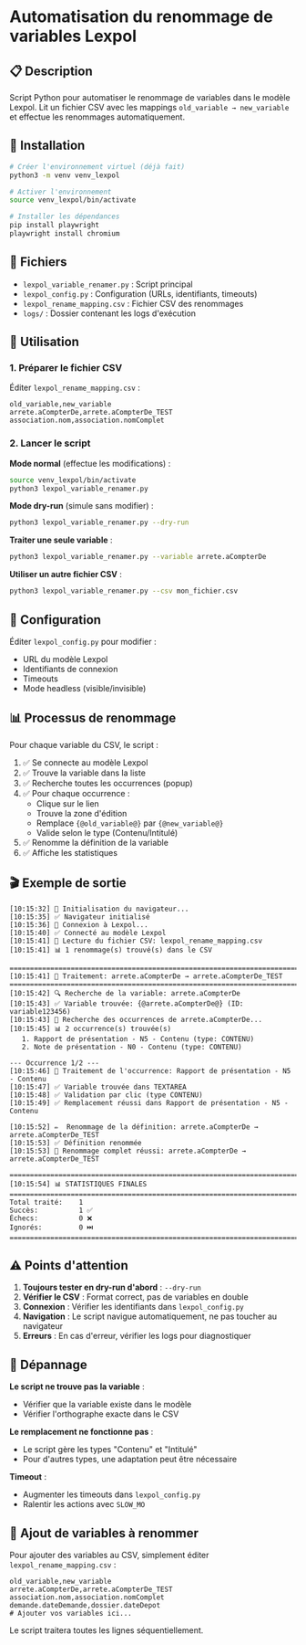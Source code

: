 # Automatisation du renommage de variables Lexpol

## 📋 Description

Script Python pour automatiser le renommage de variables dans le modèle Lexpol.
Lit un fichier CSV avec les mappings `old_variable → new_variable` et effectue les renommages automatiquement.

## 🚀 Installation

```bash
# Créer l'environnement virtuel (déjà fait)
python3 -m venv venv_lexpol

# Activer l'environnement
source venv_lexpol/bin/activate

# Installer les dépendances
pip install playwright
playwright install chromium
```

## 📁 Fichiers

- `lexpol_variable_renamer.py` : Script principal
- `lexpol_config.py` : Configuration (URLs, identifiants, timeouts)
- `lexpol_rename_mapping.csv` : Fichier CSV des renommages
- `logs/` : Dossier contenant les logs d'exécution

## 🎯 Utilisation

### 1. Préparer le fichier CSV

Éditer `lexpol_rename_mapping.csv` :

```csv
old_variable,new_variable
arrete.aCompterDe,arrete.aCompterDe_TEST
association.nom,association.nomComplet
```

### 2. Lancer le script

**Mode normal** (effectue les modifications) :
```bash
source venv_lexpol/bin/activate
python3 lexpol_variable_renamer.py
```

**Mode dry-run** (simule sans modifier) :
```bash
python3 lexpol_variable_renamer.py --dry-run
```

**Traiter une seule variable** :
```bash
python3 lexpol_variable_renamer.py --variable arrete.aCompterDe
```

**Utiliser un autre fichier CSV** :
```bash
python3 lexpol_variable_renamer.py --csv mon_fichier.csv
```

## 🔧 Configuration

Éditer `lexpol_config.py` pour modifier :
- URL du modèle Lexpol
- Identifiants de connexion
- Timeouts
- Mode headless (visible/invisible)

## 📊 Processus de renommage

Pour chaque variable du CSV, le script :

1. ✅ Se connecte au modèle Lexpol
2. ✅ Trouve la variable dans la liste
3. ✅ Recherche toutes les occurrences (popup)
4. ✅ Pour chaque occurrence :
   - Clique sur le lien
   - Trouve la zone d'édition
   - Remplace `{@old_variable@}` par `{@new_variable@}`
   - Valide selon le type (Contenu/Intitulé)
5. ✅ Renomme la définition de la variable
6. ✅ Affiche les statistiques

## 🎬 Exemple de sortie

```
[10:15:32] 🚀 Initialisation du navigateur...
[10:15:35] ✅ Navigateur initialisé
[10:15:36] 🔑 Connexion à Lexpol...
[10:15:40] ✅ Connecté au modèle Lexpol
[10:15:41] 📄 Lecture du fichier CSV: lexpol_rename_mapping.csv
[10:15:41] 📊 1 renommage(s) trouvé(s) dans le CSV

================================================================================
[10:15:41] 🎯 Traitement: arrete.aCompterDe → arrete.aCompterDe_TEST
================================================================================
[10:15:42] 🔍 Recherche de la variable: arrete.aCompterDe
[10:15:43] ✅ Variable trouvée: {@arrete.aCompterDe@} (ID: variable123456)
[10:15:43] 🔎 Recherche des occurrences de arrete.aCompterDe...
[10:15:45] 📊 2 occurrence(s) trouvée(s)
   1. Rapport de présentation - N5 - Contenu (type: CONTENU)
   2. Note de présentation - N0 - Contenu (type: CONTENU)

--- Occurrence 1/2 ---
[10:15:46] 📝 Traitement de l'occurrence: Rapport de présentation - N5 - Contenu
[10:15:47] ✅ Variable trouvée dans TEXTAREA
[10:15:48] ✅ Validation par clic (type CONTENU)
[10:15:49] ✅ Remplacement réussi dans Rapport de présentation - N5 - Contenu

[10:15:52] ✏️  Renommage de la définition: arrete.aCompterDe → arrete.aCompterDe_TEST
[10:15:53] ✅ Définition renommée
[10:15:53] 🎉 Renommage complet réussi: arrete.aCompterDe → arrete.aCompterDe_TEST

================================================================================
[10:15:54] 📊 STATISTIQUES FINALES
================================================================================
Total traité:    1
Succès:          1 ✅
Échecs:          0 ❌
Ignorés:         0 ⏭️
================================================================================
```

## ⚠️ Points d'attention

1. **Toujours tester en dry-run d'abord** : `--dry-run`
2. **Vérifier le CSV** : Format correct, pas de variables en double
3. **Connexion** : Vérifier les identifiants dans `lexpol_config.py`
4. **Navigation** : Le script navigue automatiquement, ne pas toucher au navigateur
5. **Erreurs** : En cas d'erreur, vérifier les logs pour diagnostiquer

## 🐛 Dépannage

**Le script ne trouve pas la variable** :
- Vérifier que la variable existe dans le modèle
- Vérifier l'orthographe exacte dans le CSV

**Le remplacement ne fonctionne pas** :
- Le script gère les types "Contenu" et "Intitulé"
- Pour d'autres types, une adaptation peut être nécessaire

**Timeout** :
- Augmenter les timeouts dans `lexpol_config.py`
- Ralentir les actions avec `SLOW_MO`

## 📝 Ajout de variables à renommer

Pour ajouter des variables au CSV, simplement éditer `lexpol_rename_mapping.csv` :

```csv
old_variable,new_variable
arrete.aCompterDe,arrete.aCompterDe_TEST
association.nom,association.nomComplet
demande.dateDemande,dossier.dateDepot
# Ajouter vos variables ici...
```

Le script traitera toutes les lignes séquentiellement.
